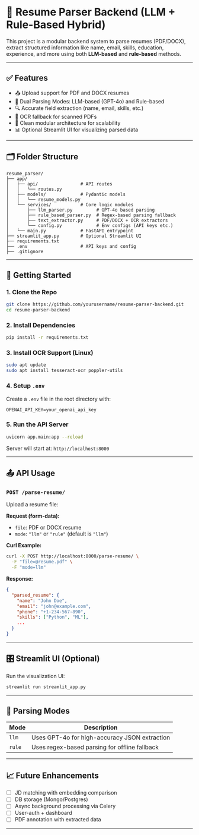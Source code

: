 # 📄 Resume Parser Backend (LLM + Rule-Based Hybrid)

This project is a modular backend system to parse resumes (PDF/DOCX), extract structured information like name, email, skills, education, experience, and more using both **LLM-based** and **rule-based** methods.

---

## ✅ Features

* 📤 Upload support for PDF and DOCX resumes
* 🧠 Dual Parsing Modes: LLM-based (GPT-4o) and Rule-based
* 🔍 Accurate field extraction (name, email, skills, etc.)
* 🪪 OCR fallback for scanned PDFs
* 🧱 Clean modular architecture for scalability
* 📊 Optional Streamlit UI for visualizing parsed data

---

## 🗂️ Folder Structure

```
resume_parser/
├── app/
│   ├── api/                # API routes
│   │   └── routes.py
│   ├── models/             # Pydantic models
│   │   └── resume_models.py
│   └── services/           # Core logic modules
│       ├── llm_parser.py         # GPT-4o based parsing
│       ├── rule_based_parser.py  # Regex-based parsing fallback
│       ├── text_extractor.py     # PDF/DOCX + OCR extractors
│       └── config.py             # Env configs (API keys etc.)
│   └── main.py             # FastAPI entrypoint
├── streamlit_app.py        # Optional Streamlit UI
├── requirements.txt
├── .env                    # API keys and config
├── .gitignore
```

---

## 🚀 Getting Started

### 1. Clone the Repo

```bash
git clone https://github.com/yourusername/resume-parser-backend.git
cd resume-parser-backend
```

### 2. Install Dependencies

```bash
pip install -r requirements.txt
```

### 3. Install OCR Support (Linux)

```bash
sudo apt update
sudo apt install tesseract-ocr poppler-utils
```

### 4. Setup `.env`

Create a `.env` file in the root directory with:

```
OPENAI_API_KEY=your_openai_api_key
```

### 5. Run the API Server

```bash
uvicorn app.main:app --reload
```

Server will start at: `http://localhost:8000`

---

## 📤 API Usage

### `POST /parse-resume/`

Upload a resume file:

**Request (form-data):**

* `file`: PDF or DOCX resume
* `mode`: `"llm"` or `"rule"` (default is `"llm"`)

**Curl Example:**

```bash
curl -X POST http://localhost:8000/parse-resume/ \
  -F "file=@resume.pdf" \
  -F "mode=llm"
```

**Response:**

```json
{
  "parsed_resume": {
    "name": "John Doe",
    "email": "john@example.com",
    "phone": "+1-234-567-890",
    "skills": ["Python", "ML"],
    ...
  }
}
```

---

## 🎛️ Streamlit UI (Optional)

Run the visualization UI:

```bash
streamlit run streamlit_app.py
```

---

## 🧠 Parsing Modes

| Mode   | Description                                   |
| ------ | --------------------------------------------- |
| `llm`  | Uses GPT-4o for high-accuracy JSON extraction |
| `rule` | Uses regex-based parsing for offline fallback |

---

## 📈 Future Enhancements

* [ ] JD matching with embedding comparison
* [ ] DB storage (Mongo/Postgres)
* [ ] Async background processing via Celery
* [ ] User-auth + dashboard
* [ ] PDF annotation with extracted data

---
